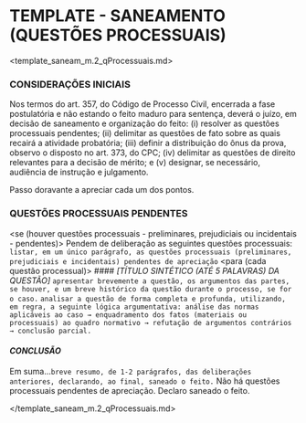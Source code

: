 # TEMPLATE - SANEAMENTO (QUESTÕES PROCESSUAIS)

<template_saneam_m.2_qProcessuais.md>

### CONSIDERAÇÕES INICIAIS

Nos termos do art. 357, do Código de Processo Civil, encerrada a fase postulatória e não estando o feito maduro para sentença, deverá o juízo, em decisão de saneamento e organização do feito: (i) resolver as questões processuais pendentes; (ii) delimitar as questões de fato sobre as quais recairá a atividade probatória; (iii) definir a distribuição do ônus da prova, observo o disposto no art. 373, do CPC; (iv) delimitar as questões de direito relevantes para a decisão de mérito; e (v) designar, se necessário, audiência de instrução e julgamento.

Passo doravante a apreciar cada um dos pontos.

### QUESTÕES PROCESSUAIS PENDENTES

<se (houver questões processuais - preliminares, prejudiciais ou incidentais - pendentes)>
Pendem de deliberação as seguintes questões processuais: `listar, em um único parágrafo, as questões processuais (preliminares, prejudiciais e incidentais) pendentes de apreciação`
<para (cada questão processual)>
    #### *[TÍTULO SINTÉTICO (ATÉ 5 PALAVRAS) DA QUESTÃO]*
    `apresentar brevemente a questão, os argumentos das partes, se houver, e um breve histórico da questão durante o processo, se for o caso.`
    `analisar a questão de forma completa e profunda, utilizando, em regra, a seguinte lógica argumentativa: análise das normas aplicáveis ao caso → enquadramento dos fatos (materiais ou processuais) ao quadro normativo → refutação de argumentos contrários → conclusão parcial.`
    <!-- como o usuário tem a curadoria da deliberação, ao escolher minutar a decisão de saneamento, conclui-se que não há risco de acolhimento para extinção -->
</para>

#### *CONCLUSÃO*
Em suma...`breve resumo, de 1-2 parágrafos, das deliberações anteriores, declarando, ao final, saneado o feito.`
<else>
Não há questões processuais pendentes de apreciação. Declaro saneado o feito.
</se>

</template_saneam_m.2_qProcessuais.md>